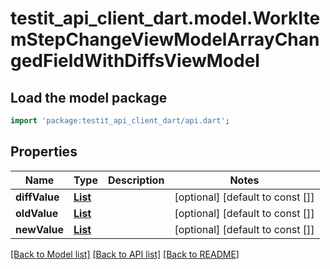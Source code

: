 # testit_api_client_dart.model.WorkItemStepChangeViewModelArrayChangedFieldWithDiffsViewModel

## Load the model package
```dart
import 'package:testit_api_client_dart/api.dart';
```

## Properties
Name | Type | Description | Notes
------------ | ------------- | ------------- | -------------
**diffValue** | [**List<WorkItemStepChangeViewModel>**](WorkItemStepChangeViewModel.md) |  | [optional] [default to const []]
**oldValue** | [**List<WorkItemStepChangeViewModel>**](WorkItemStepChangeViewModel.md) |  | [optional] [default to const []]
**newValue** | [**List<WorkItemStepChangeViewModel>**](WorkItemStepChangeViewModel.md) |  | [optional] [default to const []]

[[Back to Model list]](../README.md#documentation-for-models) [[Back to API list]](../README.md#documentation-for-api-endpoints) [[Back to README]](../README.md)


